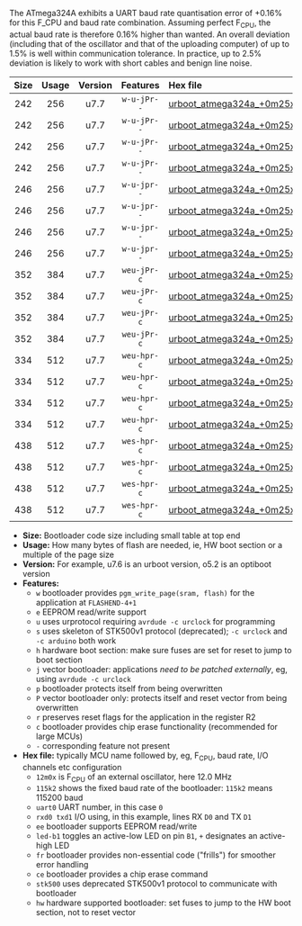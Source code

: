 The ATmega324A exhibits a UART baud rate quantisation error of +0.16% for this F_CPU and baud rate combination. Assuming perfect F<sub>CPU</sub>, the actual baud rate is therefore 0.16% higher than wanted. An overall deviation (including that of the oscillator and that of the uploading computer) of up to 1.5% is well within communication tolerance. In practice, up to 2.5% deviation is likely to work with short cables and benign line noise.

|Size|Usage|Version|Features|Hex file|
|:-:|:-:|:-:|:-:|:--|
|242|256|u7.7|`w-u-jPr--`|[urboot_atmega324a_+0m25x_+++2k4_uart0_rxd0_txd1_led+b0.hex](https://raw.githubusercontent.com/stefanrueger/urboot.hex/main/cores/mightycore/atmega324a/external_oscillator/fcpu_+0m25x/br_+++2k4/urboot_atmega324a_+0m25x_+++2k4_uart0_rxd0_txd1_led+b0.hex)|
|242|256|u7.7|`w-u-jPr--`|[urboot_atmega324a_+0m25x_+++2k4_uart0_rxd0_txd1_led+b7.hex](https://raw.githubusercontent.com/stefanrueger/urboot.hex/main/cores/mightycore/atmega324a/external_oscillator/fcpu_+0m25x/br_+++2k4/urboot_atmega324a_+0m25x_+++2k4_uart0_rxd0_txd1_led+b7.hex)|
|242|256|u7.7|`w-u-jPr--`|[urboot_atmega324a_+0m25x_+++2k4_uart1_rxd2_txd3_led+b0.hex](https://raw.githubusercontent.com/stefanrueger/urboot.hex/main/cores/mightycore/atmega324a/external_oscillator/fcpu_+0m25x/br_+++2k4/urboot_atmega324a_+0m25x_+++2k4_uart1_rxd2_txd3_led+b0.hex)|
|242|256|u7.7|`w-u-jPr--`|[urboot_atmega324a_+0m25x_+++2k4_uart1_rxd2_txd3_led+b7.hex](https://raw.githubusercontent.com/stefanrueger/urboot.hex/main/cores/mightycore/atmega324a/external_oscillator/fcpu_+0m25x/br_+++2k4/urboot_atmega324a_+0m25x_+++2k4_uart1_rxd2_txd3_led+b7.hex)|
|246|256|u7.7|`w-u-jpr--`|[urboot_atmega324a_+0m25x_+++2k4_uart0_rxd0_txd1_led+b0_fr.hex](https://raw.githubusercontent.com/stefanrueger/urboot.hex/main/cores/mightycore/atmega324a/external_oscillator/fcpu_+0m25x/br_+++2k4/urboot_atmega324a_+0m25x_+++2k4_uart0_rxd0_txd1_led+b0_fr.hex)|
|246|256|u7.7|`w-u-jpr--`|[urboot_atmega324a_+0m25x_+++2k4_uart0_rxd0_txd1_led+b7_fr.hex](https://raw.githubusercontent.com/stefanrueger/urboot.hex/main/cores/mightycore/atmega324a/external_oscillator/fcpu_+0m25x/br_+++2k4/urboot_atmega324a_+0m25x_+++2k4_uart0_rxd0_txd1_led+b7_fr.hex)|
|246|256|u7.7|`w-u-jpr--`|[urboot_atmega324a_+0m25x_+++2k4_uart1_rxd2_txd3_led+b0_fr.hex](https://raw.githubusercontent.com/stefanrueger/urboot.hex/main/cores/mightycore/atmega324a/external_oscillator/fcpu_+0m25x/br_+++2k4/urboot_atmega324a_+0m25x_+++2k4_uart1_rxd2_txd3_led+b0_fr.hex)|
|246|256|u7.7|`w-u-jpr--`|[urboot_atmega324a_+0m25x_+++2k4_uart1_rxd2_txd3_led+b7_fr.hex](https://raw.githubusercontent.com/stefanrueger/urboot.hex/main/cores/mightycore/atmega324a/external_oscillator/fcpu_+0m25x/br_+++2k4/urboot_atmega324a_+0m25x_+++2k4_uart1_rxd2_txd3_led+b7_fr.hex)|
|352|384|u7.7|`weu-jPr-c`|[urboot_atmega324a_+0m25x_+++2k4_uart0_rxd0_txd1_ee_led+b0_fr_ce.hex](https://raw.githubusercontent.com/stefanrueger/urboot.hex/main/cores/mightycore/atmega324a/external_oscillator/fcpu_+0m25x/br_+++2k4/urboot_atmega324a_+0m25x_+++2k4_uart0_rxd0_txd1_ee_led+b0_fr_ce.hex)|
|352|384|u7.7|`weu-jPr-c`|[urboot_atmega324a_+0m25x_+++2k4_uart0_rxd0_txd1_ee_led+b7_fr_ce.hex](https://raw.githubusercontent.com/stefanrueger/urboot.hex/main/cores/mightycore/atmega324a/external_oscillator/fcpu_+0m25x/br_+++2k4/urboot_atmega324a_+0m25x_+++2k4_uart0_rxd0_txd1_ee_led+b7_fr_ce.hex)|
|352|384|u7.7|`weu-jPr-c`|[urboot_atmega324a_+0m25x_+++2k4_uart1_rxd2_txd3_ee_led+b0_fr_ce.hex](https://raw.githubusercontent.com/stefanrueger/urboot.hex/main/cores/mightycore/atmega324a/external_oscillator/fcpu_+0m25x/br_+++2k4/urboot_atmega324a_+0m25x_+++2k4_uart1_rxd2_txd3_ee_led+b0_fr_ce.hex)|
|352|384|u7.7|`weu-jPr-c`|[urboot_atmega324a_+0m25x_+++2k4_uart1_rxd2_txd3_ee_led+b7_fr_ce.hex](https://raw.githubusercontent.com/stefanrueger/urboot.hex/main/cores/mightycore/atmega324a/external_oscillator/fcpu_+0m25x/br_+++2k4/urboot_atmega324a_+0m25x_+++2k4_uart1_rxd2_txd3_ee_led+b7_fr_ce.hex)|
|334|512|u7.7|`weu-hpr-c`|[urboot_atmega324a_+0m25x_+++2k4_uart0_rxd0_txd1_ee_led+b0_fr_ce_hw.hex](https://raw.githubusercontent.com/stefanrueger/urboot.hex/main/cores/mightycore/atmega324a/external_oscillator/fcpu_+0m25x/br_+++2k4/urboot_atmega324a_+0m25x_+++2k4_uart0_rxd0_txd1_ee_led+b0_fr_ce_hw.hex)|
|334|512|u7.7|`weu-hpr-c`|[urboot_atmega324a_+0m25x_+++2k4_uart0_rxd0_txd1_ee_led+b7_fr_ce_hw.hex](https://raw.githubusercontent.com/stefanrueger/urboot.hex/main/cores/mightycore/atmega324a/external_oscillator/fcpu_+0m25x/br_+++2k4/urboot_atmega324a_+0m25x_+++2k4_uart0_rxd0_txd1_ee_led+b7_fr_ce_hw.hex)|
|334|512|u7.7|`weu-hpr-c`|[urboot_atmega324a_+0m25x_+++2k4_uart1_rxd2_txd3_ee_led+b0_fr_ce_hw.hex](https://raw.githubusercontent.com/stefanrueger/urboot.hex/main/cores/mightycore/atmega324a/external_oscillator/fcpu_+0m25x/br_+++2k4/urboot_atmega324a_+0m25x_+++2k4_uart1_rxd2_txd3_ee_led+b0_fr_ce_hw.hex)|
|334|512|u7.7|`weu-hpr-c`|[urboot_atmega324a_+0m25x_+++2k4_uart1_rxd2_txd3_ee_led+b7_fr_ce_hw.hex](https://raw.githubusercontent.com/stefanrueger/urboot.hex/main/cores/mightycore/atmega324a/external_oscillator/fcpu_+0m25x/br_+++2k4/urboot_atmega324a_+0m25x_+++2k4_uart1_rxd2_txd3_ee_led+b7_fr_ce_hw.hex)|
|438|512|u7.7|`wes-hpr-c`|[urboot_atmega324a_+0m25x_+++2k4_uart0_rxd0_txd1_ee_led+b0_fr_ce_stk500_hw.hex](https://raw.githubusercontent.com/stefanrueger/urboot.hex/main/cores/mightycore/atmega324a/external_oscillator/fcpu_+0m25x/br_+++2k4/urboot_atmega324a_+0m25x_+++2k4_uart0_rxd0_txd1_ee_led+b0_fr_ce_stk500_hw.hex)|
|438|512|u7.7|`wes-hpr-c`|[urboot_atmega324a_+0m25x_+++2k4_uart0_rxd0_txd1_ee_led+b7_fr_ce_stk500_hw.hex](https://raw.githubusercontent.com/stefanrueger/urboot.hex/main/cores/mightycore/atmega324a/external_oscillator/fcpu_+0m25x/br_+++2k4/urboot_atmega324a_+0m25x_+++2k4_uart0_rxd0_txd1_ee_led+b7_fr_ce_stk500_hw.hex)|
|438|512|u7.7|`wes-hpr-c`|[urboot_atmega324a_+0m25x_+++2k4_uart1_rxd2_txd3_ee_led+b0_fr_ce_stk500_hw.hex](https://raw.githubusercontent.com/stefanrueger/urboot.hex/main/cores/mightycore/atmega324a/external_oscillator/fcpu_+0m25x/br_+++2k4/urboot_atmega324a_+0m25x_+++2k4_uart1_rxd2_txd3_ee_led+b0_fr_ce_stk500_hw.hex)|
|438|512|u7.7|`wes-hpr-c`|[urboot_atmega324a_+0m25x_+++2k4_uart1_rxd2_txd3_ee_led+b7_fr_ce_stk500_hw.hex](https://raw.githubusercontent.com/stefanrueger/urboot.hex/main/cores/mightycore/atmega324a/external_oscillator/fcpu_+0m25x/br_+++2k4/urboot_atmega324a_+0m25x_+++2k4_uart1_rxd2_txd3_ee_led+b7_fr_ce_stk500_hw.hex)|

- **Size:** Bootloader code size including small table at top end
- **Usage:** How many bytes of flash are needed, ie, HW boot section or a multiple of the page size
- **Version:** For example, u7.6 is an urboot version, o5.2 is an optiboot version
- **Features:**
  + `w` bootloader provides `pgm_write_page(sram, flash)` for the application at `FLASHEND-4+1`
  + `e` EEPROM read/write support
  + `u` uses urprotocol requiring `avrdude -c urclock` for programming
  + `s` uses skeleton of STK500v1 protocol (deprecated); `-c urclock` and `-c arduino` both work
  + `h` hardware boot section: make sure fuses are set for reset to jump to boot section
  + `j` vector bootloader: applications *need to be patched externally*, eg, using `avrdude -c urclock`
  + `p` bootloader protects itself from being overwritten
  + `P` vector bootloader only: protects itself and reset vector from being overwritten
  + `r` preserves reset flags for the application in the register R2
  + `c` bootloader provides chip erase functionality (recommended for large MCUs)
  + `-` corresponding feature not present
- **Hex file:** typically MCU name followed by, eg, F<sub>CPU</sub>, baud rate, I/O channels etc configuration
  + `12m0x` is F<sub>CPU</sub> of an external oscillator, here 12.0 MHz
  + `115k2` shows the fixed baud rate of the bootloader: `115k2` means 115200 baud
  + `uart0` UART number, in this case `0`
  + `rxd0 txd1` I/O using, in this example, lines RX `D0` and TX `D1`
  + `ee` bootloader supports EEPROM read/write
  + `led-b1` toggles an active-low LED on pin `B1`, `+` designates an active-high LED
  + `fr` bootloader provides non-essential code ("frills") for smoother error handling
  + `ce` bootloader provides a chip erase command
  + `stk500` uses deprecated STK500v1 protocol to communicate with bootloader
  + `hw` hardware supported bootloader: set fuses to jump to the HW boot section, not to reset vector
